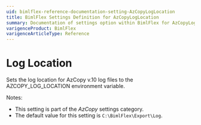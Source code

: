 ```yaml
---
uid: bimlflex-reference-documentation-setting-AzCopyLogLocation
title: BimlFlex Settings Definition for AzCopyLogLocation
summary: Documentation of settings option within BimlFlex for AzCopyLogLocation
varigenceProduct: BimlFlex
varigenceArticleType: Reference
---
```


# Log Location

Sets the log location for AzCopy v.10 log files to the AZCOPY_LOG_LOCATION environment variable.

Notes:

* This setting is part of the *AzCopy* settings category.
* The default value for this setting is `C:\BimlFlex\Export\Log`.
